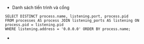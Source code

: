 * Danh sách tiến trình và cổng

```
SELECT DISTINCT process.name, listening.port, process.pid 
FROM processes AS process JOIN listening_ports AS listening ON process.pid = listening.pid 
WHERE listening.address = '0.0.0.0' ORDER BY process.name;
```

* 


